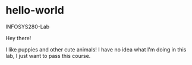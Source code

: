 # hello-world
INFOSYS280-Lab

Hey there!

I like puppies and other cute animals!
I have no idea what I'm doing in this lab, I just want to pass this course.
